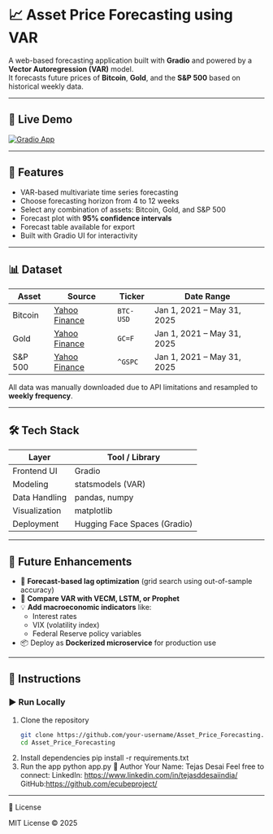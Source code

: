 # 📈 Asset Price Forecasting using VAR

A web-based forecasting application built with **Gradio** and powered by a **Vector Autoregression (VAR)** model.  
It forecasts future prices of **Bitcoin**, **Gold**, and the **S&P 500** based on historical weekly data.

---

## 🚀 Live Demo

[![Gradio App](https://img.shields.io/badge/Launch-App-blue)](https://huggingface.co/spaces/your-username/Asset_Price_Forecasting)

---

## 🧠 Features

- VAR-based multivariate time series forecasting
- Choose forecasting horizon from 4 to 12 weeks
- Select any combination of assets: Bitcoin, Gold, and S&P 500
- Forecast plot with **95% confidence intervals**
- Forecast table available for export
- Built with Gradio UI for interactivity

---

## 📊 Dataset

| Asset     | Source                     | Ticker     | Date Range           |
|-----------|----------------------------|------------|----------------------|
| Bitcoin   | [Yahoo Finance](https://finance.yahoo.com) | `BTC-USD`   | Jan 1, 2021 – May 31, 2025 |
| Gold      | [Yahoo Finance](https://finance.yahoo.com) | `GC=F`      | Jan 1, 2021 – May 31, 2025 |
| S&P 500   | [Yahoo Finance](https://finance.yahoo.com) | `^GSPC`     | Jan 1, 2021 – May 31, 2025 |

All data was manually downloaded due to API limitations and resampled to **weekly frequency**.

---

## 🛠️ Tech Stack

| Layer          | Tool / Library            |
|----------------|---------------------------|
| Frontend UI    | Gradio                    |
| Modeling       | statsmodels (VAR)         |
| Data Handling  | pandas, numpy             |
| Visualization  | matplotlib                |
| Deployment     | Hugging Face Spaces (Gradio) |

---

## 🧩 Future Enhancements

- 🔁 **Forecast-based lag optimization** (grid search using out-of-sample accuracy)
- 🤖 **Compare VAR with VECM, LSTM, or Prophet**
- 💡 **Add macroeconomic indicators** like:
  - Interest rates
  - VIX (volatility index)
  - Federal Reserve policy variables
- 📦 Deploy as **Dockerized microservice** for production use

---

## 📌 Instructions

### ▶️ Run Locally

1. Clone the repository  
   ```bash
   git clone https://github.com/your-username/Asset_Price_Forecasting.git
   cd Asset_Price_Forecasting

2. Install dependencies
   pip install -r requirements.txt
3. Run the app
   python app.py
🙋 Author
Your Name: Tejas Desai
Feel free to connect: LinkedIn: https://www.linkedin.com/in/tejasddesaiindia/          GitHub:https://github.com/ecubeproject/

---

📜 License

MIT License © 2025
